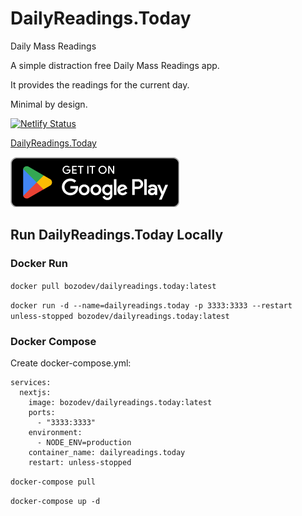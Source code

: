# DailyReadings.Today

Daily Mass Readings

A simple distraction free Daily Mass Readings app.

It provides the readings for the current day.

Minimal by design.

[![Netlify Status](https://api.netlify.com/api/v1/badges/dd33a5cd-6820-45b0-9806-f43ef15a40f7/deploy-status)](https://app.netlify.com/sites/dailyreadings/deploys)

[DailyReadings.Today](https://dailyreadings.today)

[![Get it on Google Play](public/icons/google-play.png)](https://play.google.com/store/apps/details?id=today.dailyreadings.twa)

## Run DailyReadings.Today Locally

### Docker Run

`docker pull bozodev/dailyreadings.today:latest`

`docker run -d --name=dailyreadings.today -p 3333:3333 --restart unless-stopped bozodev/dailyreadings.today:latest`

### Docker Compose

Create docker-compose.yml:

```
services:
  nextjs:
    image: bozodev/dailyreadings.today:latest
    ports:
      - "3333:3333"
    environment:
      - NODE_ENV=production
    container_name: dailyreadings.today
    restart: unless-stopped
```

`docker-compose pull`

`docker-compose up -d`
